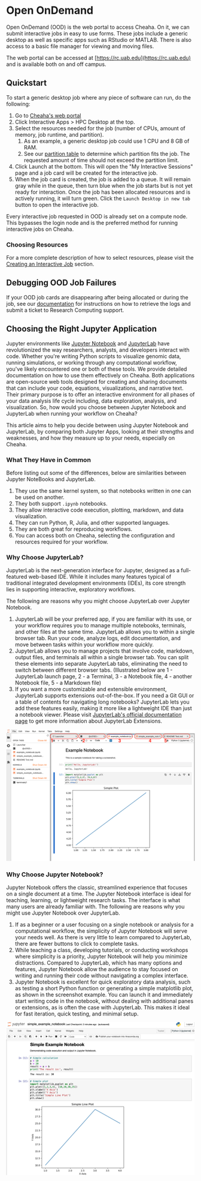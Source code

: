 # Open OnDemand

Open OnDemand (OOD) is the web portal to access Cheaha. On it, we can submit interactive jobs in easy to use forms. These jobs include a generic desktop as well as specific apps such as RStudio or MATLAB. There is also access to a basic file manager for viewing and moving files.

The web portal can be accessed at [https://rc.uab.edu](https://rc.uab.edu) and is available both on and off campus.

## Quickstart

To start a generic desktop job where any piece of software can run, do the following:

1. Go to [Cheaha's web portal](https://rc.uab.edu)
1. Click Interactive Apps > HPC Desktop at the top.
1. Select the resources needed for the job (number of CPUs, amount of memory, job runtime, and partition).
      1. As an example, a generic desktop job could use 1 CPU and 8 GB of RAM.
      1. See our [partition table](https://docs.rc.uab.edu/cheaha/hardware/#summary) to determine which partition fits the job. The requested amount of time should not exceed the partition limit.
1. Click Launch at the bottom. This will open the "My Interactive Sessions" page and a job card will be created for the interactive job.
1. When the job card is created, the job is added to a queue. It will remain gray while in the queue, then turn blue when the job starts but is not yet ready for interaction. Once the job has been allocated resources and is actively running, it will turn green. Click the `Launch Desktop in new tab` button to open the interactive job.

Every interactive job requested in OOD is already set on a compute node. This bypasses the login node and is the preferred method for running interactive jobs on Cheaha.

### Choosing Resources

For a more complete description of how to select resources, please visit the [Creating an Interactive Job](ood_layout.md#creating-an-interactive-job) section.

## Debugging OOD Job Failures

If your OOD job cards are disappearing after being allocated or during the job, see our [documentation](ood_layout.md#debugging-ood-job-failures) for instructions on how to retrieve the logs and submit a ticket to Research Computing support.

## Choosing the Right Jupyter Application

Jupyter environments like [Jupyter Notebook](./ood_jupyter.md) and [JupyterLab](./ood_jupyterlab.md) have revolutionized the way researchers, analysts, and developers interact with code. Whether you're writing Python scripts to visualize genomic data, running simulations, or working through any computational workflow, you've likely encountered one or both of these tools. We provide detailed documentation on how to use them effectively on Cheaha. Both applications are open-source web tools designed for creating and sharing documents that can include your code, equations, visualizations, and narrative text. Their primary purpose is to offer an interactive environment for all phases of your data analysis life cycle including, data exploration, analysis, and visualization. So, how would you choose between Jupyter Notebook and JupyterLab when running your workflow on Cheaha?

This article aims to help you decide between using Jupyter Notebook and JupyterLab, by comparing both Jupyter Apps, looking at their strengths and weaknesses, and how they measure up to your needs, especially on Cheaha.

### What They Have in Common

Before listing out some of the differences, below are similarities between Jupyter NoteBooks and JupyterLab.

1. They use the same kernel system, so that notebooks written in one can be used on another.
1. They both support `.ipynb` notebooks.
1. They allow interactive code execution, plotting, markdown, and data visualization.
1. They can run Python, R, Julia, and other supported languages.
1. They are both great for reproducing workflows.
1. You can access both on Cheaha, selecting the configuration and resources required for your workflow.

### Why Choose JupyterLab?

JupyterLab is the next-generation interface for Jupyter, designed as a full-featured web-based IDE. While it includes many features typical of traditional integrated development environments (IDEs), its core strength lies in supporting interactive, exploratory workflows.

The following are reasons why you might choose JupyterLab over Jupyter Notebook.

1. JupyterLab will be your preferred app, if you are familiar with its use, or your workflow requires you to manage multiple notebooks, terminals, and other files at the same time. JupyterLab allows you to within a single browser tab. Run your code, analyze logs, edit documentation, and move between tasks within your workflow more quickly.
1. JupyterLab allows you to manage projects that involve code, markdown, output files, and terminals all within a single browser tab. You can split these elements into separate JupyterLab tabs, eliminating the need to switch between different browser tabs. (Illustrated below are 1 - JupyterLab launch page, 2 - a Terminal, 3 - a Notebook file, 4 - another Notebook file, 5 - a Markdown file)
1. If you want a more customizable and extensible environment, JupyterLab supports extensions out-of-the-box. If you need a Git GUI or a table of contents for navigating long notebooks? JupyterLab lets you add these features easily, making it more like a lightweight IDE than just a notebook viewer. Please visit [JupyterLab's official documentation page](https://jupyterlab.readthedocs.io/en/stable/user/extensions.html#extensions) to get more information about JupyterLab Extensions.

![!Screenshot of a browser tab showing a JupyterLab interface with notebook + terminal + markdown tabs open side-by-side.](./images/jupyterlabsample.png)

### Why Choose Jupyter Notebook?

Jupyter Notebook offers the classic, streamlined experience that focuses on a single document at a time. The Jupyter Notebook interface is ideal for teaching, learning, or lightweight research tasks. The interface is what many users are already familiar with. The following are reasons why you might use Jupyter Notebook over JupyterLab.

1. If as a beginner or a user focusing on a single notebook or analysis for a computational workflow, the simplicity of Jupyter Notebook will serve your needs well. As there is very little to learn compared to JupyterLab, there are fewer buttons to click to complete tasks.
1. While teaching a class, developing tutorials, or conducting workshops where simplicity is a priority, Jupyter Notebook will help you minimize distractions. Compared to JupyterLab, which has many options and features, Jupyter Notebook allow the audience to stay focused on writing and running their code without navigating a complex interface.
1. Jupyter Notebook is excellent for quick exploratory data analysis, such as testing a short Python function or generating a simple matplotlib plot, as shown in the screenshot example. You can launch it and immediately start writing code in the notebook, without dealing with additional panes or extensions, as is often the case with JupyterLab. This makes it ideal for fast iteration, quick testing, and minimal setup.

![!Screenshot of Jupyter Notebook showing a single notebook open with code and output.](./images/jupyternotebooksample.png)
